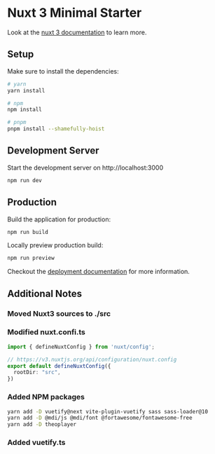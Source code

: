 # Nuxt 3 Minimal Starter

Look at the [nuxt 3 documentation](https://v3.nuxtjs.org) to learn more.

## Setup

Make sure to install the dependencies:

```bash
# yarn
yarn install

# npm
npm install

# pnpm
pnpm install --shamefully-hoist
```

## Development Server

Start the development server on http://localhost:3000

```bash
npm run dev
```

## Production

Build the application for production:

```bash
npm run build
```

Locally preview production build:

```bash
npm run preview
```

Checkout the [deployment documentation](https://v3.nuxtjs.org/guide/deploy/presets) for more information.

## Additional Notes

### Moved Nuxt3 sources to ./src

### Modified nuxt.confi.ts

```typescript
import { defineNuxtConfig } from 'nuxt/config';

// https://v3.nuxtjs.org/api/configuration/nuxt.config
export default defineNuxtConfig({
  rootDir: "src",
})
```

### Added NPM packages

```bash
yarn add -D vuetify@next vite-plugin-vuetify sass sass-loader@10
yarn add -D @mdi/js @mdi/font @fortawesome/fontawesome-free
yarn add -D theoplayer
```

### Added vuetify.ts

